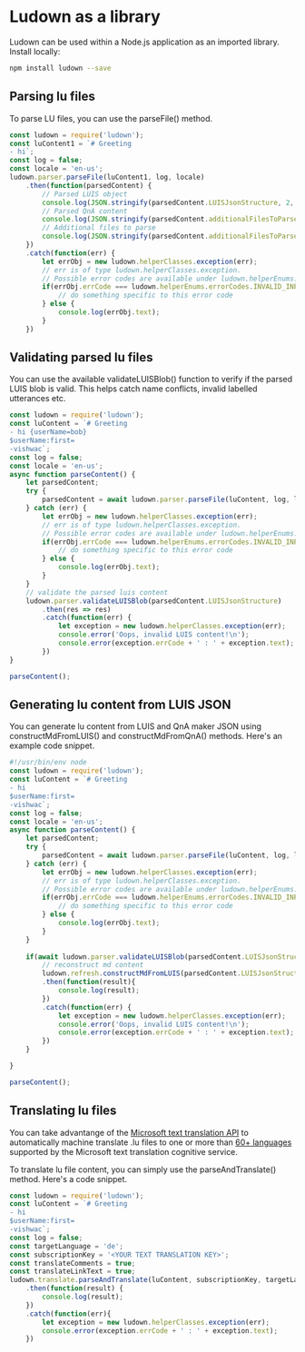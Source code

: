 # Ludown as a library
Ludown can be used within a Node.js application as an imported library. Install locally:

```bash
npm install ludown --save
```

## Parsing lu files
To parse LU files, you can use the parseFile() method. 

```js
const ludown = require('ludown');
const luContent1 = `# Greeting
- hi`;
const log = false;
const locale = 'en-us';
ludown.parser.parseFile(luContent1, log, locale)
    .then(function(parsedContent) {
        // Parsed LUIS object
        console.log(JSON.stringify(parsedContent.LUISJsonStructure, 2, null));
        // Parsed QnA content
        console.log(JSON.stringify(parsedContent.additionalFilesToParse, 2, null));
        // Additional files to parse
        console.log(JSON.stringify(parsedContent.additionalFilesToParse, 2, null));
    })
    .catch(function(err) {
        let errObj = new ludown.helperClasses.exception(err);
        // err is of type ludown.helperClasses.exception. 
        // Possible error codes are available under ludown.helperEnums.errorCodes
        if(errObj.errCode === ludown.helperEnums.errorCodes.INVALID_INPUT) {
            // do something specific to this error code
        } else {
            console.log(errObj.text);
        }
    })
```

## Validating parsed lu files

You can use the available validateLUISBlob() function to verify if the parsed LUIS blob is valid. This helps catch name conflicts, invalid labelled utterances etc. 

```js
const ludown = require('ludown');
const luContent = `# Greeting
- hi {userName=bob}
$userName:first=
-vishwac`;
const log = false;
const locale = 'en-us';
async function parseContent() {
    let parsedContent;
    try {
        parsedContent = await ludown.parser.parseFile(luContent, log, locale);
    } catch (err) {
        let errObj = new ludown.helperClasses.exception(err);
        // err is of type ludown.helperClasses.exception. 
        // Possible error codes are available under ludown.helperEnums.errorCodes
        if(errObj.errCode === ludown.helperEnums.errorCodes.INVALID_INPUT) {
            // do something specific to this error code
        } else {
            console.log(errObj.text);
        }
    }
    // validate the parsed luis content
    ludown.parser.validateLUISBlob(parsedContent.LUISJsonStructure)
        .then(res => res)
        .catch(function(err) {
            let exception = new ludown.helperClasses.exception(err);
            console.error('Oops, invalid LUIS content!\n');
            console.error(exception.errCode + ' : ' + exception.text);
        })
}

parseContent();
```

## Generating lu content from LUIS JSON

You can generate lu content from LUIS and QnA maker JSON using constructMdFromLUIS() and constructMdFromQnA() methods. Here's an example code snippet. 

```js
#!/usr/bin/env node
const ludown = require('ludown');
const luContent = `# Greeting
- hi
$userName:first=
-vishwac`;
const log = false;
const locale = 'en-us';
async function parseContent() {
    let parsedContent;
    try {
        parsedContent = await ludown.parser.parseFile(luContent, log, locale);
    } catch (err) {
        let errObj = new ludown.helperClasses.exception(err);
        // err is of type ludown.helperClasses.exception. 
        // Possible error codes are available under ludown.helperEnums.errorCodes
        if(errObj.errCode === ludown.helperEnums.errorCodes.INVALID_INPUT) {
            // do something specific to this error code
        } else {
            console.log(errObj.text);
        }
    }
    
    if(await ludown.parser.validateLUISBlob(parsedContent.LUISJsonStructure)) {
        // reconstruct md content
        ludown.refresh.constructMdFromLUIS(parsedContent.LUISJsonStructure)
        .then(function(result){
            console.log(result);
        })
        .catch(function(err) {
            let exception = new ludown.helperClasses.exception(err);
            console.error('Oops, invalid LUIS content!\n');
            console.error(exception.errCode + ' : ' + exception.text);
        })
    }

}

parseContent();

```

## Translating lu files

You can take advantange of the [Microsoft text translation API](https://docs.microsoft.com/en-us/azure/cognitive-services/translator/) to automatically machine translate .lu files to one or more than [60+ languages](https://aka.ms/translate-langs) supported by the Microsoft text translation cognitive service.

To translate lu file content, you can simply use the parseAndTranslate() method. Here's a code snippet.

```js
const ludown = require('ludown');
const luContent = `# Greeting
- hi
$userName:first=
-vishwac`;
const log = false;
const targetLanguage = 'de';
const subscriptionKey = '<YOUR TEXT TRANSLATION KEY>';
const translateComments = true;
const translateLinkText = true;
ludown.translate.parseAndTranslate(luContent, subscriptionKey, targetLanguage, '', translateComments, translateLinkText, log)
    .then(function(result) {
        console.log(result);
    })
    .catch(function(err){
        let exception = new ludown.helperClasses.exception(err);
        console.error(exception.errCode + ' : ' + exception.text);
    })

```